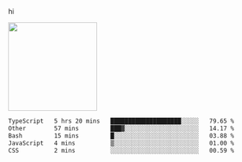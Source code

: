 hi

<img height="180em" src="https://github-readme-stats.vercel.app/api?username=AProductiveNerd&show_icons=true&hide_border=true&&count_private=true&include_all_commits=true" />

<!--START_SECTION:waka-->

```txt
TypeScript   5 hrs 20 mins   ████████████████████░░░░░   79.65 %
Other        57 mins         ███▓░░░░░░░░░░░░░░░░░░░░░   14.17 %
Bash         15 mins         █░░░░░░░░░░░░░░░░░░░░░░░░   03.88 %
JavaScript   4 mins          ▒░░░░░░░░░░░░░░░░░░░░░░░░   01.00 %
CSS          2 mins          ░░░░░░░░░░░░░░░░░░░░░░░░░   00.59 %
```

<!--END_SECTION:waka-->
